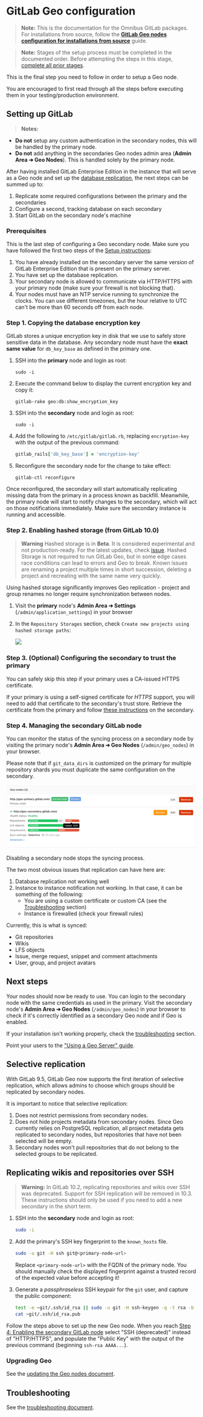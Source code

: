 # GitLab Geo configuration

>**Note:**
This is the documentation for the Omnibus GitLab packages. For installations
from source, follow the [**GitLab Geo nodes configuration for installations
from source**](configuration_source.md) guide.

>**Note:**
Stages of the setup process must be completed in the documented order.
Before attempting the steps in this stage, [complete all prior stages][toc].

This is the final step you need to follow in order to setup a Geo node.

You are encouraged to first read through all the steps before executing them
in your testing/production environment.

## Setting up GitLab

>**Notes:**
- **Do not** setup any custom authentication in the secondary nodes, this will be
  handled by the primary node.
- **Do not** add anything in the secondaries Geo nodes admin area
  (**Admin Area ➔ Geo Nodes**). This is handled solely by the primary node.

After having installed GitLab Enterprise Edition in the instance that will serve
as a Geo node and set up the [database replication](database.md), the next steps
can be summed up to:

1. Replicate some required configurations between the primary and the secondaries
1. Configure a second, tracking database on each secondary
1. Start GitLab on the secondary node's machine

### Prerequisites

This is the last step of configuring a Geo secondary node. Make sure you have
followed the first two steps of the [Setup instructions](README.md#setup-instructions):

1. You have already installed on the secondary server the same version of
   GitLab Enterprise Edition that is present on the primary server.
1. You have set up the database replication.
1. Your secondary node is allowed to communicate via HTTP/HTTPS with
   your primary node (make sure your firewall is not blocking that).
1. Your nodes must have an NTP service running to synchronize the clocks.
   You can use different timezones, but the hour relative to UTC can't be more
   than 60 seconds off from each node.

### Step 1. Copying the database encryption key

GitLab stores a unique encryption key in disk that we use to safely store
sensitive data in the database. Any secondary node must have the
**exact same value** for `db_key_base` as defined in the primary one.

1. SSH into the **primary** node and login as root:

    ```
    sudo -i
    ```

1. Execute the command below to display the current encryption key and copy it:

    ```
    gitlab-rake geo:db:show_encryption_key
    ```

1. SSH into the **secondary** node and login as root:

    ```
    sudo -i
    ```

1. Add the following to `/etc/gitlab/gitlab.rb`, replacing `encryption-key` with the output
   of the previous command:

    ```ruby
    gitlab_rails['db_key_base'] = 'encryption-key'
    ```

1. Reconfigure the secondary node for the change to take effect:

    ```
    gitlab-ctl reconfigure
    ```

Once reconfigured, the secondary will start automatically
replicating missing data from the primary in a process known as backfill.
Meanwhile, the primary node will start to notify changes to the secondary, which
will act on those notifications immediately. Make sure the secondary instance is
running and accessible.

### Step 2. Enabling hashed storage (from GitLab 10.0)

>**Warning**
Hashed storage is in **Beta**. It is considered experimental and not
production-ready. For the latest updates, check 
[issue](https://gitlab.com/gitlab-com/infrastructure/issues/2821).
Hashed Storage is not required to run GitLab Geo, but in some edge cases race
conditions can lead to errors and Geo to break. Known issues are renaming a
project multiple times in short succession, deleting a project and recreating
with the same name very quickly.

Using hashed storage significantly improves Geo replication - project and group
renames no longer require synchronization between nodes.

1. Visit the **primary** node's **Admin Area ➔ Settings**
   (`/admin/application_settings`) in your browser
1. In the `Repository Storages` section, check `Create new projects using hashed storage paths`:

    ![](img/hashed-storage.png)

### Step 3. (Optional) Configuring the secondary to trust the primary

You can safely skip this step if your primary uses a CA-issued HTTPS certificate.

If your primary is using a self-signed certificate for *HTTPS* support, you will
need to add that certificate to the secondary's trust store. Retrieve the
certificate from the primary and follow
[these instructions](https://docs.gitlab.com/omnibus/settings/ssl.html)
on the secondary.

### Step 4. Managing the secondary GitLab node

You can monitor the status of the syncing process on a secondary node
by visiting the primary node's **Admin Area ➔ Geo Nodes** (`/admin/geo_nodes`)
in your browser.

Please note that if `git_data_dirs` is customized on the primary for multiple
repository shards you must duplicate the same configuration on the secondary.

![GitLab Geo dashboard](img/geo-node-dashboard.png)

Disabling a secondary node stops the syncing process.

The two most obvious issues that replication can have here are:

1. Database replication not working well
1. Instance to instance notification not working. In that case, it can be
   something of the following:
     - You are using a custom certificate or custom CA (see the
       [Troubleshooting](configuration.md#troubleshooting) section)
     - Instance is firewalled (check your firewall rules)

Currently, this is what is synced:

* Git repositories
* Wikis
* LFS objects
* Issue, merge request, snippet and comment attachments
* User, group, and project avatars

## Next steps

Your nodes should now be ready to use. You can login to the secondary node
with the same credentials as used in the primary. Visit the secondary node's
**Admin Area ➔ Geo Nodes** (`/admin/geo_nodes`) in your browser to check if it's
correctly identified as a secondary Geo node and if Geo is enabled.

If your installation isn't working properly, check the
[troubleshooting](#troubleshooting) section.

Point your users to the ["Using a Geo Server" guide](using_a_geo_server.md).

## Selective replication

With GitLab 9.5, GitLab Geo now supports the first iteration of selective
replication, which allows admins to choose which groups should be
replicated by secondary nodes.

It is important to notice that selective replication:

1. Does not restrict permissions from secondary nodes.
1. Does not hide projects metadata from secondary nodes. Since Geo currently
relies on PostgreSQL replication, all project metadata gets replicated to
secondary nodes, but repositories that have not been selected will be empty.
1. Secondary nodes won't pull repositories that do not belong to the selected
groups to be replicated.

## Replicating wikis and repositories over SSH

>**Warning:**
In GitLab 10.2, replicating repositories and wikis over SSH was deprecated.
Support for SSH replication will be removed in 10.3. These instructions should
only be used if you need to add a new secondary in the short term.

1. SSH into the **secondary** node and login as root:

    ```bash
    sudo -i
    ```

1. Add the primary's SSH key fingerprint to the `known_hosts` file.

    ```bash
    sudo -u git -H ssh git@<primary-node-url>
    ```

    Replace `<primary-node-url>` with the FQDN of the primary node. You should
    manually check the displayed fingerprint against a trusted record of the
    expected value before accepting it!

1. Generate a *passphraseless* SSH keypair for the `git` user, and capture the
   public component:

    ```bash
    test -e ~git/.ssh/id_rsa || sudo -u git -H ssh-keygen -q -t rsa -b 4096 -f ~git/.ssh/id_rsa
    cat ~git/.ssh/id_rsa.pub
    ```

Follow the steps above to set up the new Geo node. When you reach
[Step 4: Enabling the secondary GitLab node](#step-4-managing-the-secondary-gitlab-node)
select "SSH (deprecated)" instead of "HTTP/HTTPS", and populate the "Public Key"
with the output of the previous command (beginning `ssh-rsa AAAA...`).

### Upgrading Geo

See the [updating the Geo nodes document](updating_the_geo_nodes.md).

## Troubleshooting

See the [troubleshooting document](troubleshooting.md).

[toc]: README.md#using-omnibus-gitlab
